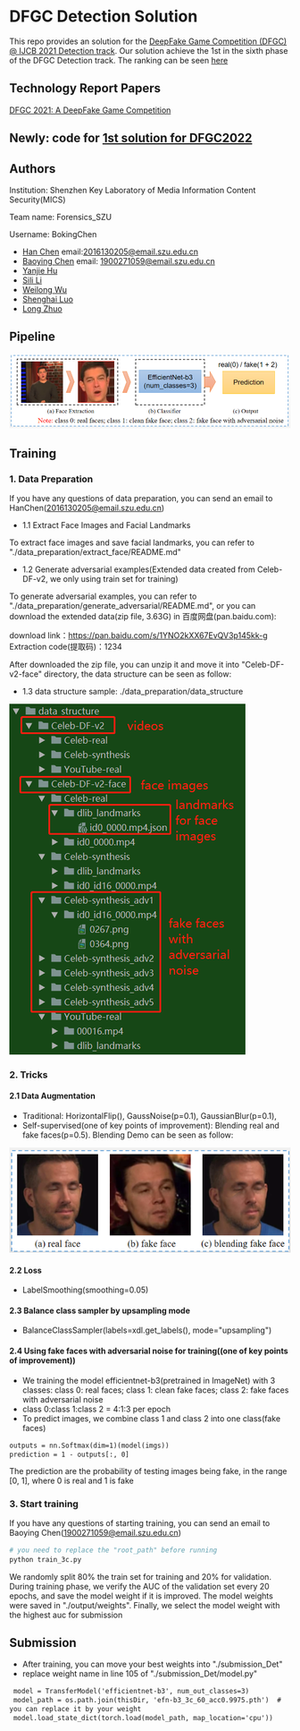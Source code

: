# DFGC Detection Solution
This repo provides an solution for the [DeepFake Game Competition (DFGC) @ IJCB 2021 Detection track](https://competitions.codalab.org/competitions/29583#learn_the_details). 
Our solution achieve the 1st in the sixth phase of the DFGC Detection track.
The ranking can be seen [here](https://competitions.codalab.org/competitions/29583#results)

## Technology Report Papers
[DFGC 2021: A DeepFake Game Competition](https://arxiv.org/pdf/2106.01217.pdf)

## Newly: code for [1st solution for DFGC2022](https://github.com/chenhanch/DFGC-2022-1st-place)

## Authors
Institution: Shenzhen Key Laboratory of Media Information Content Security(MICS)

Team name: Forensics_SZU  

Username: BokingChen
- [Han Chen](https://github.com/chenhanch) email:2016130205@email.szu.edu.cn
- [Baoying Chen](https://github.com/beibuwandeluori) email: 1900271059@email.szu.edu.cn
- [Yanjie Hu](https://github.com/zero-end)
- [Sili Li](https://github.com/szu-lisili)
- [Weilong Wu](https://github.com/wu-leaf)
- [Shenghai Luo](https://github.com/L-Icarus)
- [Long Zhuo](https://github.com/ZoloLongZhuo)
## Pipeline
![image](pipeline.png)
## Training
### 1. Data Preparation
If you have any questions of data preparation, you can send an email to HanChen(2016130205@email.szu.edu.cn)
* 1.1 Extract Face Images and Facial Landmarks

To extract face images and save facial landmarks, you can refer to  "./data_preparation/extract_face/README.md"
* 1.2 Generate adversarial examples(Extended data created from Celeb-DF-v2, 
we only using train set for training)

To generate adversarial examples, you can refer to "./data_preparation/generate_adversarial/README.md",
or you can download the extended data(zip file, 3.63G) in 百度网盘(pan.baidu.com):

download link：https://pan.baidu.com/s/1YNO2kXX67EvQV3p145kk-g 
Extraction code(提取码)：1234 

After downloaded the zip file, you can unzip it and move it into "Celeb-DF-v2-face" directory,
the data structure can be seen as follow:
* 1.3 data structure sample: ./data_preparation/data_structure

![image](data_structure.png)
### 2. Tricks 
#### 2.1 Data Augmentation
* Traditional: HorizontalFlip(), GaussNoise(p=0.1), GaussianBlur(p=0.1), 
* Self-supervised(one of key points of improvement): Blending real and fake faces(p=0.5).
Blending Demo can be seen as follow:

![image](blending.png)
#### 2.2 Loss
* LabelSmoothing(smoothing=0.05)
#### 2.3 Balance class sampler by upsampling mode
* BalanceClassSampler(labels=xdl.get_labels(), mode="upsampling")
#### 2.4 Using fake faces with adversarial noise for training((one of key points of improvement))
* We training the model efficientnet-b3(pretrained in ImageNet) with 3 classes:
class 0: real faces; class 1: clean fake faces; class 2: fake faces with adversarial noise
*  class 0:class 1:class 2 = 4:1:3 per epoch 
* To predict images, we combine class 1 and class 2 into one class(fake faces)
```
outputs = nn.Softmax(dim=1)(model(imgs))
prediction = 1 - outputs[:, 0]
```
The prediction are the probability of testing images being fake,
in the range [0, 1], where 0 is real and 1 is fake
### 3. Start training
If you have any questions of starting training, you can send an email to Baoying Chen(1900271059@email.szu.edu.cn)
```bash
# you need to replace the "root_path" before running
python train_3c.py  
```
We randomly split 80% the train set for training and 20% for validation. 
During training phase, we verify the AUC of the validation set every 20 epochs, 
and save the model weight if it is improved. The model weights were saved in "./output/weights".
Finally, we select the model weight with the highest auc for submission

## Submission
* After training, you can move your best weights into "./submission_Det"
* replace weight name in line 105 of "./submission_Det/model.py" 
```
 model = TransferModel('efficientnet-b3', num_out_classes=3)
 model_path = os.path.join(thisDir, 'efn-b3_3c_60_acc0.9975.pth')  # you can replace it by your weight
 model.load_state_dict(torch.load(model_path, map_location='cpu'))
```
